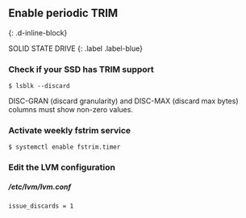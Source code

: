## Enable periodic TRIM
{: .d-inline-block}

SOLID STATE DRIVE
{: .label .label-blue}

### Check if your SSD has TRIM support
```
$ lsblk --discard
```

DISC-GRAN (discard granularity) and DISC-MAX (discard max bytes) columns must show non-zero values.

### Activate weekly fstrim service
```
$ systemctl enable fstrim.timer
```

### Edit the LVM configuration

##### /etc/lvm/lvm.conf
```
issue_discards = 1
```
